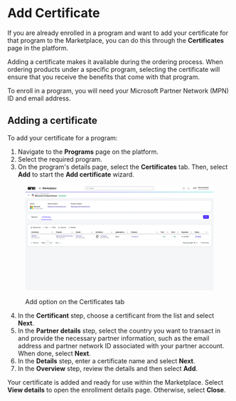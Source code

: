 # Add Certificate

If you are already enrolled in a program and want to add your certificate for that program to the Marketplace, you can do this through the **Certificates** page in the platform.&#x20;

Adding a certificate makes it available during the ordering process. When ordering products under a specific program, selecting the certificate will ensure that you receive the benefits that come with that program.

To enroll in a program, you will need your Microsoft Partner Network (MPN) ID and email address.&#x20;

## Adding a certificate

To add your certificate for a program:&#x20;

1. Navigate to the **Programs** page on the platform.
2. Select the required program.&#x20;
3. On the program's details page, select the **Certificates** tab. Then, select **Add** to start the **Add certificate** wizard.

<figure><img src="../../../.gitbook/assets/add_certificate.png" alt=""><figcaption><p>Add option on the Certificates tab</p></figcaption></figure>

4. In the **Certificant** step, choose a certificant from the list and select **Next**.
5. In the **Partner details** step, select the country you want to transact in and provide the necessary partner information, such as the email address and partner network ID associated with your partner account. When done, select **Next**.&#x20;
6. In the **Details** step, enter a certificate name and select **Next**.&#x20;
7. In the **Overview** step, review the details and then select **Add**.

Your certificate is added and ready for use within the Marketplace. Select **View details** to open the enrollment details page. Otherwise, select **Close**.
